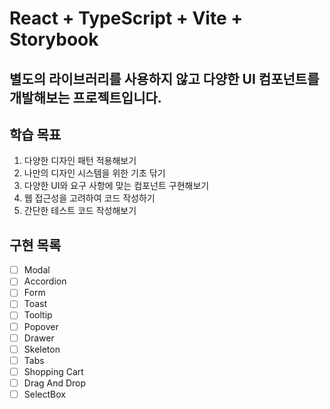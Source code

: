 # React + TypeScript + Vite + Storybook

## 별도의 라이브러리를 사용하지 않고 다양한 UI 컴포넌트를 개발해보는 프로젝트입니다.

## 학습 목표

1. 다양한 디자인 패턴 적용해보기
2. 나만의 디자인 시스템을 위한 기초 닦기
3. 다양한 UI와 요구 사항에 맞는 컴포넌트 구현해보기
4. 웹 접근성을 고려하여 코드 작성하기
5. 간단한 테스트 코드 작성해보기

## 구현 목록

- [ ] Modal
- [ ] Accordion
- [ ] Form
- [ ] Toast
- [ ] Tooltip
- [ ] Popover
- [ ] Drawer
- [ ] Skeleton
- [ ] Tabs
- [ ] Shopping Cart
- [ ] Drag And Drop
- [ ] SelectBox
